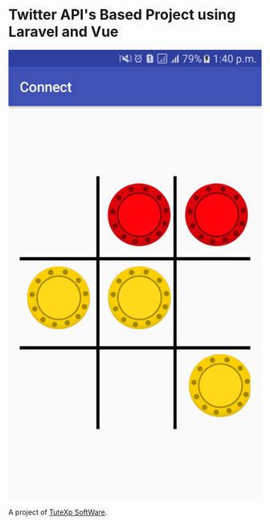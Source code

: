 # Twitter API's Based Project using Laravel and Vue

![my image file](https://github.com/tapos007/tic-tic-tac-games-android/blob/master/Screenshot.png)

A project of [TuteXp SoftWare](https://www.tutexp.com/).
